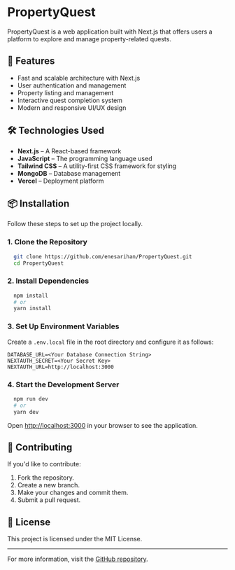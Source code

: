 # PropertyQuest

PropertyQuest is a web application built with Next.js that offers users a platform to explore and manage property-related quests.

## 🚀 Features

- Fast and scalable architecture with Next.js
- User authentication and management
- Property listing and management
- Interactive quest completion system
- Modern and responsive UI/UX design

## 🛠 Technologies Used

- **Next.js** – A React-based framework
- **JavaScript** – The programming language used
- **Tailwind CSS** – A utility-first CSS framework for styling
- **MongoDB** – Database management
- **Vercel** – Deployment platform

## 📦 Installation

Follow these steps to set up the project locally.

### 1. Clone the Repository

```bash
  git clone https://github.com/enesarihan/PropertyQuest.git
  cd PropertyQuest
```

### 2. Install Dependencies

```bash
  npm install
  # or
  yarn install
```

### 3. Set Up Environment Variables

Create a `.env.local` file in the root directory and configure it as follows:

```env
DATABASE_URL=<Your Database Connection String>
NEXTAUTH_SECRET=<Your Secret Key>
NEXTAUTH_URL=http://localhost:3000
```

### 4. Start the Development Server

```bash
  npm run dev
  # or
  yarn dev
```

Open [http://localhost:3000](http://localhost:3000) in your browser to see the application.

## 🤝 Contributing

If you'd like to contribute:

1. Fork the repository.
2. Create a new branch.
3. Make your changes and commit them.
4. Submit a pull request.

## 📜 License

This project is licensed under the MIT License.

---

For more information, visit the [GitHub repository](https://github.com/enesarihan/PropertyQuest).
